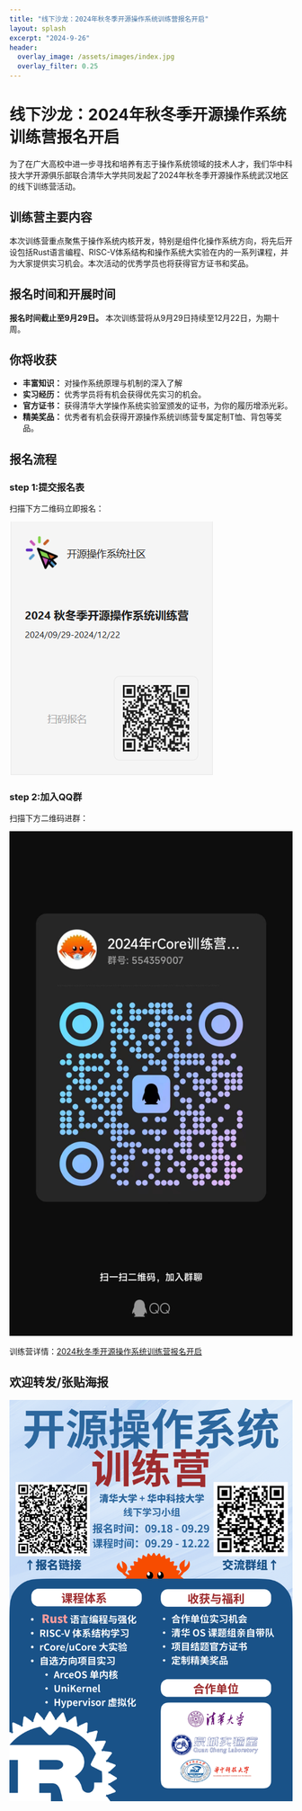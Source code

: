 ```yaml
---
title: "线下沙龙：2024年秋冬季开源操作系统训练营报名开启"
layout: splash
excerpt: "2024-9-26"
header:
  overlay_image: /assets/images/index.jpg
  overlay_filter: 0.25
---
```


# 线下沙龙：2024年秋冬季开源操作系统训练营报名开启

为了在广大高校中进一步寻找和培养有志于操作系统领域的技术人才，我们华中科技大学开源俱乐部联合清华大学共同发起了2024年秋冬季开源操作系统武汉地区的线下训练营活动。

## 训练营主要内容

本次训练营重点聚焦于操作系统内核开发，特别是组件化操作系统方向，将先后开设包括Rust语言编程、RISC-V体系结构和操作系统大实验在内的一系列课程，并为大家提供实习机会。本次活动的优秀学员也将获得官方证书和奖品。

## 报名时间和开展时间

 **报名时间截止至9月29日。** 本次训练营将从9月29日持续至12月22日，为期十周。

## 你将收获

* **丰富知识：** 对操作系统原理与机制的深入了解
* **实习经历：** 优秀学员将有机会获得优先实习的机会。
* **官方证书：** 获得清华大学操作系统实验室颁发的证书，为你的履历增添光彩。
* **精美奖品：** 优秀者有机会获得开源操作系统训练营专属定制T恤、背包等奖品。

## 报名流程

### step 1:提交报名表

扫描下方二维码立即报名：

![活动报名二维码](/assets/images/signup_QRcode.png)

### step 2:加入QQ群

扫描下方二维码进群：

![活动QQ群二维码](/assets/images/QQgroup_QRcode.jpg)

训练营详情：[2024秋冬季开源操作系统训练营报名开启](https://mp.weixin.qq.com/s?__biz=MzI0OTcwMDk2MQ==&mid=2247484495&idx=1&sn=bd496d6cf835ae3f8bdd5fec16f1891e&scene=21&token=1890778131&lang=zh_CN#wechat_redirect)

## 欢迎转发/张贴海报

![活动宣传海报](/assets/images/poster2.png)
